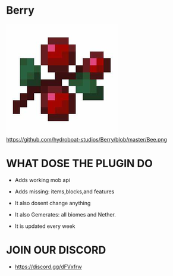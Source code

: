 # Berry
![Logo](https://raw.githubusercontent.com/hydroboat-studios/Berry/master/berry.jpg)
https://github.com/hydroboat-studios/Berry/blob/master/Bee.png
# WHAT DOSE THE PLUGIN DO
- Adds working mob api

- Adds missing: items,blocks,and features

- It also dosent change anything

- It also Gemerates: all biomes and Nether.

- It is updated every week

# JOIN OUR DISCORD 
- https://discord.gg/dFVxfrw

